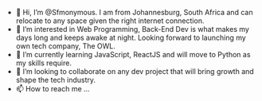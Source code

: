 - 👋 Hi, I’m @Sfmonymous. I am from Johannesburg, South Africa and can relocate to any space given the right internet connection.
- 👀 I’m interested in Web Programming, Back-End Dev is what makes my days long and keeps awake at night. Looking forward to launching my own tech company, The OWL.
- 🌱 I’m currently learning JavaScript, ReactJS and will move to Python as my skills require.
- 💞️ I’m looking to collaborate on any dev project that will bring growth and shape the tech industry.
- 📫 How to reach me ...

<!---
Sfmonymous/Sfmonymous is a ✨ special ✨ repository because its `README.md` (this file) appears on your GitHub profile.
You can click the Preview link to take a look at your changes.
--->
